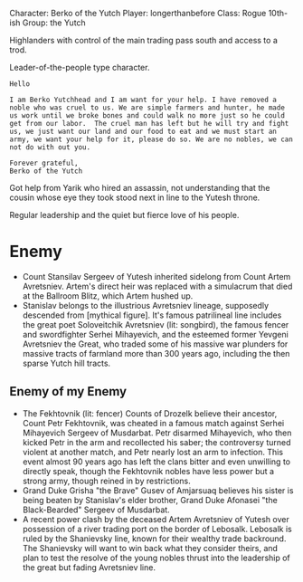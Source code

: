 Character: Berko of the Yutch
Player: longerthanbefore
Class: Rogue 10th-ish
Group: the Yutch

Highlanders with control of the main trading pass south and access to a trod.

Leader-of-the-people type character.

    Hello

    I am Berko Yutchhead and I am want for your help. I have removed a noble who was cruel to us. We are simple farmers and hunter, he made us work until we broke bones and could walk no more just so he could get from our labor.  The cruel man has left but he will try and fight us, we just want our land and our food to eat and we must start an army, we want your help for it, please do so. We are no nobles, we can not do with out you.

    Forever grateful,
    Berko of the Yutch

Got help from Yarik who hired an assassin, not understanding that the cousin whose eye they took stood next in line to the Yutesh throne.

Regular leadership and the quiet but fierce love of his people.



# Enemy
- Count Stansilav Sergeev of Yutesh inherited sidelong from Count Artem Avretsniev. Artem's direct heir was replaced with a simulacrum that died at the Ballroom Blitz, which Artem hushed up.
- Stanislav belongs to the illustrious Avretsniev lineage, supposedly descended from [mythical figure]. It's famous patrilineal line includes the great poet Soloveitchik Avretsniev (lit: songbird), the famous fencer and swordfighter Serhei Mihayevich, and the esteemed former Yevgeni Avretsniev the Great, who traded some of his massive war plunders for massive tracts of farmland more than 300 years ago, including the then sparse Yutch hill tracts.

## Enemy of my Enemy
- The Fekhtovnik (lit: fencer) Counts of Drozelk believe their ancestor, Count Petr Fekhtovnik, was cheated in a famous match against Serhei Mihayevich Sergeev of Musdarbat. Petr disarmed Mihayevich, who then kicked Petr in the arm and recollected his saber; the controversy turned violent at another match, and Petr nearly lost an arm to infection. This event almost 90 years ago has left the clans bitter and even unwilling to directly speak, though the Fekhtovnik nobles have less power but a strong army, though reined in by restrictions.
- Grand Duke Grisha "the Brave" Gusev of Amjarsuaq believes his sister is being beaten by Stanislav's elder brother, Grand Duke Afonasei "the Black-Bearded" Sergeev of Musdarbat.
- A recent power clash by the deceased Artem Avretsniev of Yutesh over possession of a river trading port on the border of Lebosalk. Lebosalk is ruled by the Shanievsky line, known for their wealthy trade backround. The Shanievsky will want to win back what they consider theirs, and plan to test the resolve of the young nobles thrust into the leadership of the great but fading Avretsniev line.
